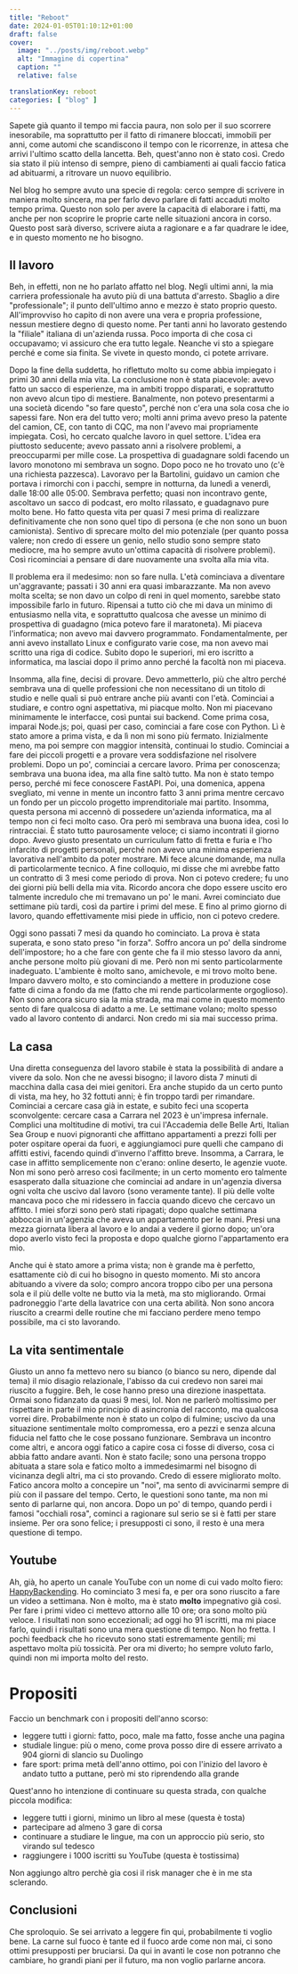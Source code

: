 ```yaml
---
title: "Reboot"
date: 2024-01-05T01:10:12+01:00
draft: false
cover:
  image: "../posts/img/reboot.webp"
  alt: "Immagine di copertina"
  caption: ""
  relative: false

translationKey: reboot
categories: [ "blog" ]
---
```


Sapete già quanto il tempo mi faccia paura, non solo per il suo scorrere inesorabile, ma soprattutto per il fatto di rimanere bloccati, immobili per anni, come automi che scandiscono il tempo con le ricorrenze, in attesa che arrivi l'ultimo scatto della lancetta. Beh, quest'anno non è stato così. Credo sia stato il più intenso di sempre, pieno di cambiamenti ai quali faccio fatica ad abituarmi, a ritrovare un nuovo equilibrio.

Nel blog ho sempre avuto una specie di regola: cerco sempre di scrivere in maniera molto sincera, ma per farlo devo parlare di fatti accaduti molto tempo prima. Questo non solo per avere la capacità di elaborare i fatti, ma anche per non scoprire le proprie carte nelle situazioni ancora in corso. Questo post sarà diverso, scrivere aiuta a ragionare e a far quadrare le idee, e in questo momento ne ho bisogno.

## Il lavoro
Beh, in effetti, non ne ho parlato affatto nel blog. Negli ultimi anni, la mia carriera professionale ha avuto più di una battuta d'arresto. Sbaglio a dire "professionale"; il punto dell'ultimo anno e mezzo è stato proprio questo. All'improvviso ho capito di non avere una vera e propria professione, nessun mestiere degno di questo nome. Per tanti anni ho lavorato gestendo la "filiale" italiana di un'azienda russa. Poco importa di che cosa ci occupavamo; vi assicuro che era tutto legale. Neanche vi sto a spiegare perché e come sia finita. Se vivete in questo mondo, ci potete arrivare.

Dopo la fine della suddetta, ho riflettuto molto su come abbia impiegato i primi 30 anni della mia vita. La conclusione non è stata piacevole: avevo fatto un sacco di esperienze, ma in ambiti troppo disparati, e soprattutto non avevo alcun tipo di mestiere. Banalmente, non potevo presentarmi a una società dicendo "so fare questo", perché non c'era una sola cosa che io sapessi fare. Non era del tutto vero; molti anni prima avevo preso la patente del camion, CE, con tanto di CQC, ma non l'avevo mai propriamente impiegata. Così, ho cercato qualche lavoro in quel settore. L'idea era piuttosto seducente; avevo passato anni a risolvere problemi, a preoccuparmi per mille cose. La prospettiva di guadagnare soldi facendo un lavoro monotono mi sembrava un sogno. Dopo poco ne ho trovato uno (c'è una richiesta pazzesca). Lavoravo per la Bartolini, guidavo un camion che portava i rimorchi con i pacchi, sempre in notturna, da lunedì a venerdì, dalle 18:00 alle 05:00. Sembrava perfetto; quasi non incontravo gente, ascoltavo un sacco di podcast, ero molto rilassato, e guadagnavo pure molto bene. Ho fatto questa vita per quasi 7 mesi prima di realizzare definitivamente che non sono quel tipo di persona (e che non sono un buon camionista). Sentivo di sprecare molto del mio potenziale (per quanto possa valere; non credo di essere un genio, nello studio sono sempre stato mediocre, ma ho sempre avuto un'ottima capacità di risolvere problemi). Così ricominciai a pensare di dare nuovamente una svolta alla mia vita.

Il problema era il medesimo: non so fare nulla. L'età cominciava a diventare un'aggravante; passati i 30 anni era quasi imbarazzante. Ma non avevo molta scelta; se non davo un colpo di reni in quel momento, sarebbe stato impossibile farlo in futuro. Ripensai a tutto ciò che mi dava un minimo di entusiasmo nella vita, e soprattutto qualcosa che avesse un minimo di prospettiva di guadagno (mica potevo fare il maratoneta). Mi piaceva l'informatica; non avevo mai davvero programmato. Fondamentalmente, per anni avevo installato Linux e configurato varie cose, ma non avevo mai scritto una riga di codice. Subito dopo le superiori, mi ero iscritto a informatica, ma lasciai dopo il primo anno perché la facoltà non mi piaceva.

Insomma, alla fine, decisi di provare. Devo ammetterlo, più che altro perché sembrava una di quelle professioni che non necessitano di un titolo di studio e nelle quali si può entrare anche più avanti con l'età. Cominciai a studiare, e contro ogni aspettativa, mi piacque molto. Non mi piacevano minimamente le interfacce, così puntai sui backend. Come prima cosa, imparai Node.js; poi, quasi per caso, cominciai a fare cose con Python. Lì è stato amore a prima vista, e da lì non mi sono più fermato. Inizialmente meno, ma poi sempre con maggior intensità, continuai lo studio. Cominciai a fare dei piccoli progetti e a provare vera soddisfazione nel risolvere problemi. Dopo un po', cominciai a cercare lavoro. Prima per conoscenza; sembrava una buona idea, ma alla fine saltò tutto. Ma non è stato tempo perso, perché mi fece conoscere FastAPI. Poi, una domenica, appena svegliato, mi venne in mente un incontro fatto 3 anni prima mentre cercavo un fondo per un piccolo progetto imprenditoriale mai partito. Insomma, questa persona mi accennò di possedere un'azienda informatica, ma al tempo non ci feci molto caso. Ora però mi sembrava una buona idea, così lo rintracciai. È stato tutto paurosamente veloce; ci siamo incontrati il giorno dopo. Avevo giusto presentato un curriculum fatto di fretta e furia e l'ho infarcito di progetti personali, perché non avevo una minima esperienza lavorativa nell'ambito da poter mostrare. Mi fece alcune domande, ma nulla di particolarmente tecnico. A fine colloquio, mi disse che mi avrebbe fatto un contratto di 3 mesi come periodo di prova. Non ci potevo credere; fu uno dei giorni più belli della mia vita. Ricordo ancora che dopo essere uscito ero talmente incredulo che mi tremavano un po' le mani. Avrei cominciato due settimane più tardi, così da partire i primi del mese. E fino al primo giorno di lavoro, quando effettivamente misi piede in ufficio, non ci potevo credere.

Oggi sono passati 7 mesi da quando ho cominciato. La prova è stata superata, e sono stato preso "in forza". Soffro ancora un po' della sindrome dell'impostore; ho a che fare con gente che fa il mio stesso lavoro da anni, anche persone molto più giovani di me. Però non mi sento particolarmente inadeguato. L'ambiente è molto sano, amichevole, e mi trovo molto bene. Imparo davvero molto, e sto cominciando a mettere in produzione cose fatte di cima a fondo da me (fatto che mi rende particolarmente orgoglioso). Non sono ancora sicuro sia la mia strada, ma mai come in questo momento sento di fare qualcosa di adatto a me. Le settimane volano; molto spesso vado al lavoro contento di andarci. Non credo mi sia mai successo prima.

## La casa
Una diretta conseguenza del lavoro stabile è stata la possibilità di andare a vivere da solo. Non che ne avessi bisogno; il lavoro dista 7 minuti di macchina dalla casa dei miei genitori. Era anche stupido da un certo punto di vista, ma hey, ho 32 fottuti anni; è fin troppo tardi per rimandare. Cominciai a cercare casa già in estate, e subito feci una scoperta sconvolgente: cercare casa a Carrara nel 2023 è un'impresa infernale. Complici una moltitudine di motivi, tra cui l'Accademia delle Belle Arti, Italian Sea Group e nuovi pignoranti che affittano appartamenti a prezzi folli per poter ospitare operai da fuori, e aggiungiamoci pure quelli che campano di affitti estivi, facendo quindi d'inverno l'affitto breve. Insomma, a Carrara, le case in affitto semplicemente non c'erano: online deserto, le agenzie vuote. Non mi sono però arreso così facilmente; in un certo momento ero talmente esasperato dalla situazione che cominciai ad andare in un'agenzia diversa ogni volta che uscivo dal lavoro (sono veramente tante). Il più delle volte mancava poco che mi ridessero in faccia quando dicevo che cercavo un affitto. I miei sforzi sono però stati ripagati; dopo qualche settimana abboccai in un'agenzia che aveva un appartamento per le mani. Presi una mezza giornata libera al lavoro e lo andai a vedere il giorno dopo; un'ora dopo averlo visto feci la proposta e dopo qualche giorno l'appartamento era mio.

Anche qui è stato amore a prima vista; non è grande ma è perfetto, esattamente ciò di cui ho bisogno in questo momento. Mi sto ancora abituando a vivere da solo; compro ancora troppo cibo per una persona sola e il più delle volte ne butto via la metà, ma sto migliorando. Ormai padroneggio l'arte della lavatrice con una certa abilità. Non sono ancora riuscito a crearmi delle routine che mi facciano perdere meno tempo possibile, ma ci sto lavorando.

## La vita sentimentale
Giusto un anno fa mettevo nero su bianco (o bianco su nero, dipende dal tema) il mio disagio relazionale, l'abisso da cui credevo non sarei mai riuscito a fuggire. Beh, le cose hanno preso una direzione inaspettata. Ormai sono fidanzato da quasi 9 mesi, lol. Non ne parlerò moltissimo per rispettare in parte il mio principio di asincronia del racconto, ma qualcosa vorrei dire. Probabilmente non è stato un colpo di fulmine; uscivo da una situazione sentimentale molto compromessa, ero a pezzi e senza alcuna fiducia nel fatto che le cose possano funzionare. Sembrava un incontro come altri, e ancora oggi fatico a capire cosa ci fosse di diverso, cosa ci abbia fatto andare avanti. Non è stato facile; sono una persona troppo abituata a stare sola e fatico molto a immedesimarmi nel bisogno di vicinanza degli altri, ma ci sto provando. Credo di essere migliorato molto. Fatico ancora molto a concepire un "noi", ma sento di avvicinarmi sempre di più con il passare del tempo. Certo, le questioni sono tante, ma non mi sento di parlarne qui, non ancora. Dopo un po' di tempo, quando perdi i famosi "occhiali rosa", cominci a ragionare sul serio se si è fatti per stare insieme. Per ora sono felice; i presupposti ci sono, il resto è una mera questione di tempo.

## Youtube
Ah, già, ho aperto un canale YouTube con un nome di cui vado molto fiero: [HappyBackending](https://www.youtube.com/@HappyBackending). Ho cominciato 3 mesi fa, e per ora sono riuscito a fare un video a settimana. Non è molto, ma è stato **molto** impegnativo già così. Per fare i primi video ci mettevo attorno alle 10 ore; ora sono molto più veloce. I risultati non sono eccezionali; ad oggi ho 91 iscritti, ma mi piace farlo, quindi i risultati sono una mera questione di tempo. Non ho fretta. I pochi feedback che ho ricevuto sono stati estremamente gentili; mi aspettavo molta più tossicità. Per ora mi diverto; ho sempre voluto farlo, quindi non mi importa molto del resto.

# Propositi
Faccio un benchmark con i propositi dell'anno scorso:
- leggere tutti i giorni: fatto, poco, male ma fatto, fosse anche una pagina
- studiale lingue: più o meno, come prova posso dire di essere arrivato a 904 giorni di slancio su Duolingo
- fare sport: prima metà dell'anno ottimo, poi con l'inizio del lavoro è andato tutto a puttane, però mi sto riprendendo alla grande
  
Quest'anno ho intenzione di continuare su questa strada, con qualche piccola modifica:
- leggere tutti i giorni, minimo un libro al mese (questa è tosta)
- partecipare ad almeno 3 gare di corsa
- continuare a studiare le lingue, ma con un approccio più serio, sto virando sul tedesco
- raggiungere i 1000 iscritti su YouTube (questa è tostissima)

Non aggiungo altro perchè gia cosi il risk manager che è in me sta sclerando.

## Conclusioni
Che sproloquio. Se sei arrivato a leggere fin qui, probabilmente ti voglio bene. La carne sul fuoco è tante ed il fuoco arde come non mai, ci sono ottimi presupposti per bruciarsi. Da qui in avanti le cose non potranno che cambiare, ho grandi piani per il futuro, ma non voglio parlarne ancora.